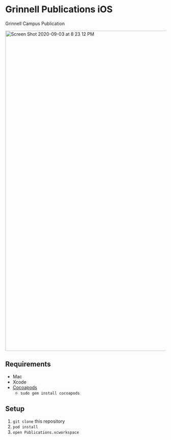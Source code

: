 # Grinnell Publications iOS
Grinnell Campus Publication

<img width="1005" alt="Screen Shot 2020-09-03 at 8 23 12 PM" src="https://user-images.githubusercontent.com/25372543/92109178-858b8200-ee23-11ea-9996-166d9ba43119.png">


## Requirements
  * Mac
  * Xcode
  * [Cocoapods](https://cocoapods.org/)
    * `sudo gem install cocoapods`

## Setup
  1. `git clone` this repository
  2. `pod install`
  3. `open Publications.xcworkspace`
